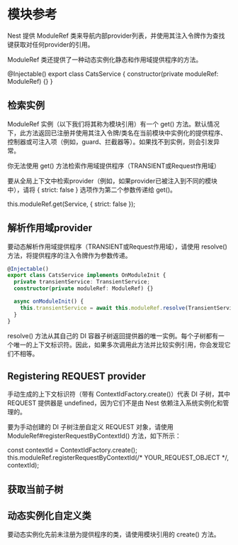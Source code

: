 # 模块参考

Nest 提供 ModuleRef 类来导航内部provider列表，并使用其注入令牌作为查找键获取对任何provider的引用。

ModuleRef 类还提供了一种动态实例化静态和作用域提供程序的方法。

@Injectable()
export class CatsService {
  constructor(private moduleRef: ModuleRef) {}
}

## 检索实例

ModuleRef 实例（以下我们将其称为模块引用）有一个 get() 方法。默认情况下，此方法返回已注册并使用其注入令牌/类名在当前模块中实例化的提供程序、控制器或可注入项（例如，guard、拦截器等）。如果找不到实例，则会引发异常。

你无法使用 get() 方法检索作用域提供程序（TRANSIENT或Request作用域）

要从全局上下文中检索provider（例如，如果provider已被注入到不同的模块中），请将 { strict: false } 选项作为第二个参数传递给 get()。

this.moduleRef.get(Service, { strict: false });

## 解析作用域provider

要动态解析作用域提供程序（TRANSIENT或Request作用域），请使用 resolve() 方法，将提供程序的注入令牌作为参数传递。

```ts
@Injectable()
export class CatsService implements OnModuleInit {
  private transientService: TransientService;
  constructor(private moduleRef: ModuleRef) {}

  async onModuleInit() {
    this.transientService = await this.moduleRef.resolve(TransientService);
  }
}
```

resolve() 方法从其自己的 DI 容器子树返回提供器的唯一实例。每个子树都有一个唯一的上下文标识符。因此，如果多次调用此方法并比较实例引用，你会发现它们不相等。


## Registering REQUEST provider

手动生成的上下文标识符（带有 ContextIdFactory.create()）代表 DI 子树，其中 REQUEST 提供器是 undefined，因为它们不是由 Nest 依赖注入系统实例化和管理的。

要为手动创建的 DI 子树注册自定义 REQUEST 对象，请使用 ModuleRef#registerRequestByContextId() 方法，如下所示：


const contextId = ContextIdFactory.create();
this.moduleRef.registerRequestByContextId(/* YOUR_REQUEST_OBJECT */, contextId);


## 获取当前子树

## 动态实例化自定义类

要动态实例化先前未注册为提供程序的类，请使用模块引用的 create() 方法。
